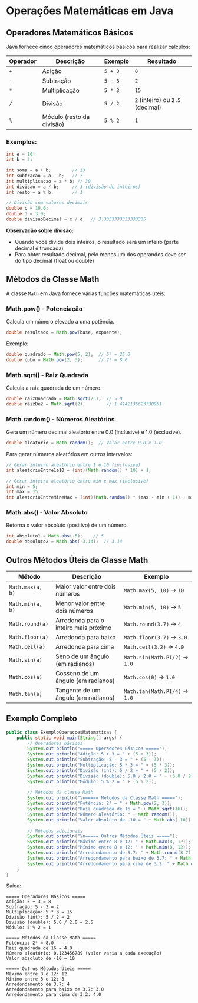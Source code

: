 # Operações Matemáticas em Java

## Operadores Matemáticos Básicos

Java fornece cinco operadores matemáticos básicos para realizar cálculos:

| Operador | Descrição | Exemplo | Resultado |
|----------|-----------|---------|-----------|
| `+` | Adição | `5 + 3` | `8` |
| `-` | Subtração | `5 - 3` | `2` |
| `*` | Multiplicação | `5 * 3` | `15` |
| `/` | Divisão | `5 / 2` | `2` (inteiro) ou `2.5` (decimal) |
| `%` | Módulo (resto da divisão) | `5 % 2` | `1` |

### Exemplos:

```java
int a = 10;
int b = 3;

int soma = a + b;        // 13
int subtracao = a - b;   // 7
int multiplicacao = a * b; // 30
int divisao = a / b;     // 3 (divisão de inteiros)
int resto = a % b;       // 1

// Divisão com valores decimais
double c = 10.0;
double d = 3.0;
double divisaoDecimal = c / d;  // 3.3333333333333335
```

**Observação sobre divisão:**
- Quando você divide dois inteiros, o resultado será um inteiro (parte decimal é truncada)
- Para obter resultado decimal, pelo menos um dos operandos deve ser do tipo decimal (float ou double)

## Métodos da Classe Math

A classe `Math` em Java fornece várias funções matemáticas úteis:

### Math.pow() - Potenciação

Calcula um número elevado a uma potência.

```java
double resultado = Math.pow(base, expoente);
```

Exemplo:
```java
double quadrado = Math.pow(5, 2);  // 5² = 25.0
double cubo = Math.pow(2, 3);      // 2³ = 8.0
```

### Math.sqrt() - Raiz Quadrada

Calcula a raiz quadrada de um número.

```java
double raizQuadrada = Math.sqrt(25);  // 5.0
double raizDe2 = Math.sqrt(2);        // 1.4142135623730951
```

### Math.random() - Números Aleatórios

Gera um número decimal aleatório entre 0.0 (inclusive) e 1.0 (exclusive).

```java
double aleatorio = Math.random();  // Valor entre 0.0 e 1.0
```

Para gerar números aleatórios em outros intervalos:

```java
// Gerar inteiro aleatório entre 1 e 10 (inclusive)
int aleatorioEntre1e10 = (int)(Math.random() * 10) + 1;

// Gerar inteiro aleatório entre min e max (inclusive)
int min = 5;
int max = 15;
int aleatorioEntreMineMax = (int)(Math.random() * (max - min + 1)) + min;
```

### Math.abs() - Valor Absoluto

Retorna o valor absoluto (positivo) de um número.

```java
int absoluto1 = Math.abs(-5);    // 5
double absoluto2 = Math.abs(-3.14);  // 3.14
```

## Outros Métodos Úteis da Classe Math

| Método | Descrição | Exemplo |
|--------|-----------|---------|
| `Math.max(a, b)` | Maior valor entre dois números | `Math.max(5, 10)` → `10` |
| `Math.min(a, b)` | Menor valor entre dois números | `Math.min(5, 10)` → `5` |
| `Math.round(a)` | Arredonda para o inteiro mais próximo | `Math.round(3.7)` → `4` |
| `Math.floor(a)` | Arredonda para baixo | `Math.floor(3.7)` → `3.0` |
| `Math.ceil(a)` | Arredonda para cima | `Math.ceil(3.2)` → `4.0` |
| `Math.sin(a)` | Seno de um ângulo (em radianos) | `Math.sin(Math.PI/2)` → `1.0` |
| `Math.cos(a)` | Cosseno de um ângulo (em radianos) | `Math.cos(0)` → `1.0` |
| `Math.tan(a)` | Tangente de um ângulo (em radianos) | `Math.tan(Math.PI/4)` → `1.0` |

## Exemplo Completo

```java
public class ExemploOperacoesMatematicas {
    public static void main(String[] args) {
        // Operadores básicos
        System.out.println("===== Operadores Básicos =====");
        System.out.println("Adição: 5 + 3 = " + (5 + 3));
        System.out.println("Subtração: 5 - 3 = " + (5 - 3));
        System.out.println("Multiplicação: 5 * 3 = " + (5 * 3));
        System.out.println("Divisão (int): 5 / 2 = " + (5 / 2));
        System.out.println("Divisão (double): 5.0 / 2.0 = " + (5.0 / 2.0));
        System.out.println("Módulo: 5 % 2 = " + (5 % 2));
        
        // Métodos da classe Math
        System.out.println("\n===== Métodos da Classe Math =====");
        System.out.println("Potência: 2³ = " + Math.pow(2, 3));
        System.out.println("Raiz quadrada de 16 = " + Math.sqrt(16));
        System.out.println("Número aleatório: " + Math.random());
        System.out.println("Valor absoluto de -10 = " + Math.abs(-10));
        
        // Métodos adicionais
        System.out.println("\n===== Outros Métodos Úteis =====");
        System.out.println("Máximo entre 8 e 12: " + Math.max(8, 12));
        System.out.println("Mínimo entre 8 e 12: " + Math.min(8, 12));
        System.out.println("Arredondamento de 3.7: " + Math.round(3.7));
        System.out.println("Arredondamento para baixo de 3.7: " + Math.floor(3.7));
        System.out.println("Arredondamento para cima de 3.2: " + Math.ceil(3.2));
    }
}
```

Saída:
```
===== Operadores Básicos =====
Adição: 5 + 3 = 8
Subtração: 5 - 3 = 2
Multiplicação: 5 * 3 = 15
Divisão (int): 5 / 2 = 2
Divisão (double): 5.0 / 2.0 = 2.5
Módulo: 5 % 2 = 1

===== Métodos da Classe Math =====
Potência: 2³ = 8.0
Raiz quadrada de 16 = 4.0
Número aleatório: 0.123456789 (valor varia a cada execução)
Valor absoluto de -10 = 10

===== Outros Métodos Úteis =====
Máximo entre 8 e 12: 12
Mínimo entre 8 e 12: 8
Arredondamento de 3.7: 4
Arredondamento para baixo de 3.7: 3.0
Arredondamento para cima de 3.2: 4.0
```